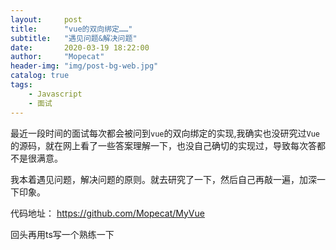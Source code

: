 ```yaml
---
layout:     post
title:      "vue的双向绑定……"
subtitle:   "遇见问题&解决问题"
date:       2020-03-19 18:22:00
author:     "Mopecat"
header-img: "img/post-bg-web.jpg"
catalog: true
tags:
    - Javascript
    - 面试
---
```


最近一段时间的面试每次都会被问到`vue`的双向绑定的实现,我确实也没研究过`Vue`的源码，就在网上看了一些答案理解一下，也没自己确切的实现过，导致每次答都不是很满意。

我本着遇见问题，解决问题的原则。就去研究了一下，然后自己再敲一遍，加深一下印象。

代码地址： https://github.com/Mopecat/MyVue

回头再用ts写一个熟练一下